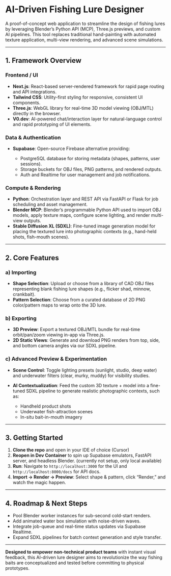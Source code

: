# AI-Driven Fishing Lure Designer

A proof-of-concept web application to streamline the design of fishing lures by leveraging Blender’s Python API (MCP), Three.js previews, and custom AI pipelines. This tool replaces traditional hand-painting with automated texture application, multi-view rendering, and advanced scene simulations.

---

## 1. Framework Overview

### Frontend / UI

* **Next.js**: React-based server-rendered framework for rapid page routing and API integrations.
* **Tailwind CSS**: Utility-first styling for responsive, consistent UI components.
* **Three.js**: WebGL library for real-time 3D model viewing (OBJ/MTL) directly in the browser.
* **V0.dev**: AI-powered chat/interaction layer for natural-language control and rapid prototyping of UI elements.

### Data & Authentication

* **Supabase**: Open-source Firebase alternative providing:

  * PostgreSQL database for storing metadata (shapes, patterns, user sessions).
  * Storage buckets for OBJ files, PNG patterns, and rendered outputs.
  * Auth and Realtime for user management and job notifications.

### Compute & Rendering

* **Python**: Orchestration layer and REST API via FastAPI or Flask for job scheduling and asset management.
* **Blender MCP**: Blender’s programmable Python API used to import OBJ models, apply texture maps, configure scene lighting, and render multi-view outputs.
* **Stable Diffusion XL (SDXL)**: Fine-tuned image generation model for placing the textured lure into photographic contexts (e.g., hand-held shots, fish-mouth scenes).

---

## 2. Core Features

### a) Importing

* **Shape Selection**: Upload or choose from a library of CAD OBJ files representing blank fishing lure shapes (e.g., flicker shad, minnow, crankbait).
* **Pattern Selection**: Choose from a curated database of 2D PNG color/pattern maps to wrap onto the 3D lure.

### b) Exporting

* **3D Preview**: Export a textured OBJ/MTL bundle for real-time orbit/pan/zoom viewing in-app via Three.js.
* **2D Static Views**: Generate and download PNG renders from top, side, and bottom camera angles via our SDXL pipeline.

### c) Advanced Preview & Experimentation

* **Scene Control**: Toggle lighting presets (sunlight, studio, deep water) and underwater filters (clear, murky, muddy) for visibility studies.
* **AI Contextualization**: Feed the custom 3D texture + model into a fine-tuned SDXL pipeline to generate realistic photographic contexts, such as:

  * Handheld product shots
  * Underwater fish-attraction scenes
  * In-situ bait-in-mouth imagery

---

## 3. Getting Started

1. **Clone the repo** and open in your IDE of choice (Cursor)
2. **Reopen in Dev Container** to spin up Supabase emulators, FastAPI server, and headless Blender. (currently not setup, only local available)
4. **Run**: Navigate to `http://localhost:3000` for the UI and `http://localhost:8000/docs` for API docs.
5. **Import → Render → Preview**: Select shape & pattern, click “Render,” and watch the magic happen.

---

## 4. Roadmap & Next Steps

* Pool Blender worker instances for sub-second cold-start renders.
* Add animated water box simulation with noise-driven waves.
* Integrate job-queue and real-time status updates via Supabase Realtime.
* Expand SDXL pipelines for batch context generation and style transfer.

---

**Designed to empower non-technical product teams** with instant visual feedback, this AI-driven lure designer aims to revolutionize the way fishing baits are conceptualized and tested before committing to physical prototypes.